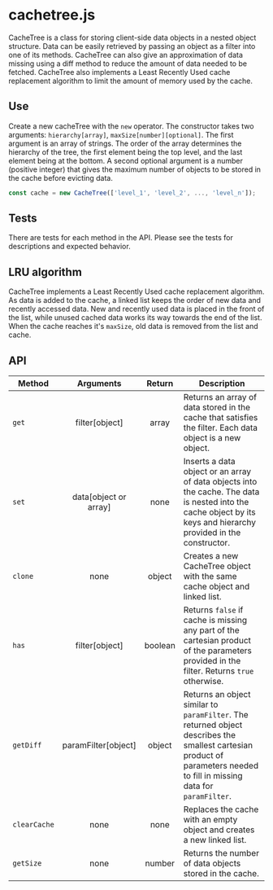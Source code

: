# cachetree.js

CacheTree is a class for storing client-side data objects 
in a nested object structure. Data can be easily retrieved 
by passing an object as a filter into one of its methods.
CacheTree can also give an approximation of data missing
using a diff method to reduce the amount of data needed
to be fetched. CacheTree also implements a Least Recently
Used cache replacement algorithm to limit the amount of 
memory used by the cache.

## Use

Create a new cacheTree with the `new` operator. The constructor takes
two arguments: `hierarchy[array]`, `maxSize[number][optional]`.
The first argument is an array of strings. The order of the array
determines the hierarchy of the tree, the first element being the 
top level, and the last element being at the bottom. A second optional
argument is a number (positive integer) that gives the maximum number of
objects to be stored in the cache before evicting data.

```javascript
const cache = new CacheTree(['level_1', 'level_2', ..., 'level_n']);
```

## Tests

There are tests for each method in the API. Please see the tests for 
descriptions and expected behavior.

## LRU algorithm

CacheTree implements a Least Recently Used cache replacement algorithm.
As data is added to the cache, a linked list keeps the order of new data
and recently accessed data. New and recently used data is placed in the 
front of the list, while unused cached data works its way towards the 
end of the list. When the cache reaches it's `maxSize`, old data is 
removed from the list and cache.

## API

Method | Arguments | Return | Description
--- | :---: | :---: | ---
`get` | filter[object] | array | Returns an array of data stored in the cache that satisfies the filter. Each data object is a new object.
`set` | data[object or array] | none | Inserts a data object or an array of data objects into the cache. The data is nested into the cache object by its keys and hierarchy provided in the constructor.
`clone` | none | object | Creates a new CacheTree object with the same cache object and linked list.
`has` | filter[object] | boolean | Returns `false` if cache is missing any part of the cartesian product of the parameters provided in the filter. Returns `true` otherwise.
`getDiff` | paramFilter[object] | object | Returns an object similar to `paramFilter`. The returned object describes the smallest cartesian product of parameters needed to fill in missing data for `paramFilter`.
`clearCache` | none | none | Replaces the cache with an empty object and creates a new linked list.
`getSize` | none | number | Returns the number of data objects stored in the cache.